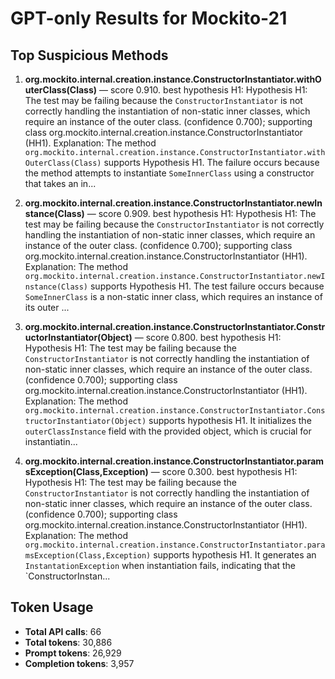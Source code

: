 # GPT-only Results for Mockito-21

## Top Suspicious Methods

1. **org.mockito.internal.creation.instance.ConstructorInstantiator.withOuterClass(Class)** — score 0.910. best hypothesis H1: Hypothesis H1: The test may be failing because the `ConstructorInstantiator` is not correctly handling the instantiation of non-static inner classes, which require an instance of the outer class. (confidence 0.700); supporting class org.mockito.internal.creation.instance.ConstructorInstantiator (HH1).
    Explanation: The method `org.mockito.internal.creation.instance.ConstructorInstantiator.withOuterClass(Class)` supports Hypothesis H1. The failure occurs because the method attempts to instantiate `SomeInnerClass` using a constructor that takes an in...

2. **org.mockito.internal.creation.instance.ConstructorInstantiator.newInstance(Class)** — score 0.909. best hypothesis H1: Hypothesis H1: The test may be failing because the `ConstructorInstantiator` is not correctly handling the instantiation of non-static inner classes, which require an instance of the outer class. (confidence 0.700); supporting class org.mockito.internal.creation.instance.ConstructorInstantiator (HH1).
    Explanation: The method `org.mockito.internal.creation.instance.ConstructorInstantiator.newInstance(Class)` supports Hypothesis H1. The test failure occurs because `SomeInnerClass` is a non-static inner class, which requires an instance of its outer ...

3. **org.mockito.internal.creation.instance.ConstructorInstantiator.ConstructorInstantiator(Object)** — score 0.800. best hypothesis H1: Hypothesis H1: The test may be failing because the `ConstructorInstantiator` is not correctly handling the instantiation of non-static inner classes, which require an instance of the outer class. (confidence 0.700); supporting class org.mockito.internal.creation.instance.ConstructorInstantiator (HH1).
    Explanation: The method `org.mockito.internal.creation.instance.ConstructorInstantiator.ConstructorInstantiator(Object)` supports hypothesis H1. It initializes the `outerClassInstance` field with the provided object, which is crucial for instantiatin...

4. **org.mockito.internal.creation.instance.ConstructorInstantiator.paramsException(Class,Exception)** — score 0.300. best hypothesis H1: Hypothesis H1: The test may be failing because the `ConstructorInstantiator` is not correctly handling the instantiation of non-static inner classes, which require an instance of the outer class. (confidence 0.700); supporting class org.mockito.internal.creation.instance.ConstructorInstantiator (HH1).
    Explanation: The method `org.mockito.internal.creation.instance.ConstructorInstantiator.paramsException(Class,Exception)` supports hypothesis H1. It generates an `InstantationException` when instantiation fails, indicating that the `ConstructorInstan...


## Token Usage

- **Total API calls**: 66
- **Total tokens**: 30,886
- **Prompt tokens**: 26,929
- **Completion tokens**: 3,957
